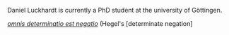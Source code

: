 Daniel Luckhardt is currently a PhD student at the university of Göttingen.

_[omnis determinatio est negatio](https://de.wikipedia.org/wiki/Determinatio)_ (Hegel's [determinate negation]